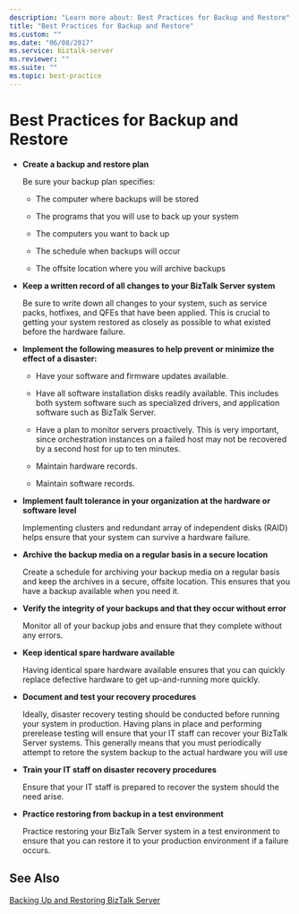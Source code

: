 ```yaml
---
description: "Learn more about: Best Practices for Backup and Restore"
title: "Best Practices for Backup and Restore"
ms.custom: ""
ms.date: "06/08/2017"
ms.service: biztalk-server
ms.reviewer: ""
ms.suite: ""
ms.topic: best-practice
---
```

# Best Practices for Backup and Restore
-   **Create a backup and restore plan**  
  
     Be sure your backup plan specifies:  
  
    -   The computer where backups will be stored  
  
    -   The programs that you will use to back up your system  
  
    -   The computers you want to back up  
  
    -   The schedule when backups will occur  
  
    -   The offsite location where you will archive backups  
  
-   **Keep a written record of all changes to your BizTalk Server system**  
  
     Be sure to write down all changes to your system, such as service packs, hotfixes, and QFEs that have been applied. This is crucial to getting your system restored as closely as possible to what existed before the hardware failure.  
  
-   **Implement the following measures to help prevent or minimize the effect of a disaster:**  
  
    -   Have your software and firmware updates available.  
  
    -   Have all software installation disks readily available. This includes both system software such as specialized drivers, and application software such as BizTalk Server.  
  
    -   Have a plan to monitor servers proactively. This is very important, since orchestration instances on a failed host may not be recovered by a second host for up to ten minutes.  
  
    -   Maintain hardware records.  
  
    -   Maintain software records.  
  
-   **Implement fault tolerance in your organization at the hardware or software level**  
  
     Implementing clusters and redundant array of independent disks (RAID) helps ensure that your system can survive a hardware failure.  
  
-   **Archive the backup media on a regular basis in a secure location**  
  
     Create a schedule for archiving your backup media on a regular basis and keep the archives in a secure, offsite location. This ensures that you have a backup available when you need it.  
  
-   **Verify the integrity of your backups and that they occur without error**  
  
     Monitor all of your backup jobs and ensure that they complete without any errors.  
  
-   **Keep identical spare hardware available**  
  
     Having identical spare hardware available ensures that you can quickly replace defective hardware to get up-and-running more quickly.  
  
-   **Document and test your recovery procedures**  
  
     Ideally, disaster recovery testing should be conducted before running your system in production. Having plans in place and performing prerelease testing will ensure that your IT staff can recover your BizTalk Server systems. This generally means that you must periodically attempt to retore the system backup to the actual hardware you will use  
  
-   **Train your IT staff on disaster recovery procedures**  
  
     Ensure that your IT staff is prepared to recover the system should the need arise.  
  
-   **Practice restoring from backup in a test environment**  
  
     Practice restoring your BizTalk Server system in a test environment to ensure that you can restore it to your production environment if a failure occurs.  
  
## See Also  
 [Backing Up and Restoring BizTalk Server](../core/backing-up-and-restoring-biztalk-server.md)
